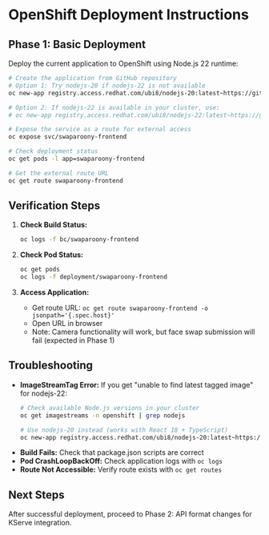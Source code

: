 # OpenShift Deployment Instructions

## Phase 1: Basic Deployment

Deploy the current application to OpenShift using Node.js 22 runtime:

```bash
# Create the application from GitHub repository
# Option 1: Try nodejs-20 if nodejs-22 is not available
oc new-app registry.access.redhat.com/ubi8/nodejs-20:latest~https://github.com/thesteve0/swaparoony-frontend --name=swaparoony-frontend

# Option 2: If nodejs-22 is available in your cluster, use:
# oc new-app registry.access.redhat.com/ubi8/nodejs-22:latest~https://github.com/thesteve0/swaparoony-frontend --name=swaparoony-frontend

# Expose the service as a route for external access
oc expose svc/swaparoony-frontend

# Check deployment status
oc get pods -l app=swaparoony-frontend

# Get the external route URL
oc get route swaparoony-frontend
```

## Verification Steps

1. **Check Build Status:**
   ```bash
   oc logs -f bc/swaparoony-frontend
   ```

2. **Check Pod Status:**
   ```bash
   oc get pods
   oc logs -f deployment/swaparoony-frontend
   ```

3. **Access Application:**
   - Get route URL: `oc get route swaparoony-frontend -o jsonpath='{.spec.host}'`
   - Open URL in browser
   - Note: Camera functionality will work, but face swap submission will fail (expected in Phase 1)

## Troubleshooting

- **ImageStreamTag Error:** If you get "unable to find latest tagged image" for nodejs-22:
  ```bash
  # Check available Node.js versions in your cluster
  oc get imagestreams -n openshift | grep nodejs
  
  # Use nodejs-20 instead (works with React 18 + TypeScript)
  oc new-app registry.access.redhat.com/ubi8/nodejs-20:latest~https://github.com/thesteve0/swaparoony-frontend --name=swaparoony-frontend
  ```
- **Build Fails:** Check that package.json scripts are correct
- **Pod CrashLoopBackOff:** Check application logs with `oc logs`
- **Route Not Accessible:** Verify route exists with `oc get routes`

## Next Steps

After successful deployment, proceed to Phase 2: API format changes for KServe integration.
